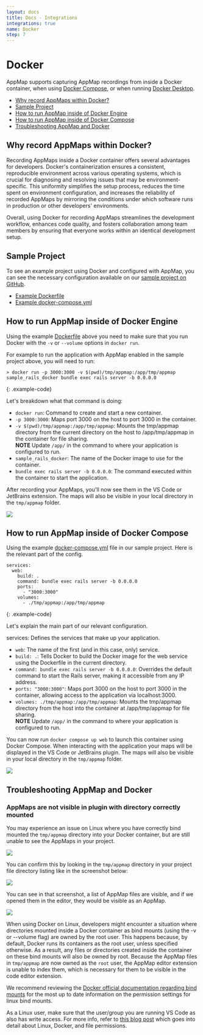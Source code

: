 ```yaml
---
layout: docs
title: Docs - Integrations
integrations: true
name: Docker
step: 7
---
```


# Docker

AppMap supports capturing AppMap recordings from inside a Docker container, when using [Docker Compose](https://docs.docker.com/compose/), or when running [Docker Desktop](https://www.docker.com/products/docker-desktop/).

- [Why record AppMaps within Docker?](#why-record-appmaps-within-docker)
- [Sample Project](#sample-project)
- [How to run AppMap inside of Docker Engine](#how-to-run-appmap-inside-of-docker-engine)
- [How to run AppMap inside of Docker Compose](#how-to-run-appmap-inside-of-docker-compose)
- [Troubleshooting AppMap and Docker](#troubleshooting-appmap-and-docker)

## Why record AppMaps within Docker?

Recording AppMaps inside a Docker container offers several advantages for developers. Docker's containerization ensures a consistent, reproducible environment across various operating systems, which is crucial for diagnosing and resolving issues that may be environment-specific. This uniformity simplifies the setup process, reduces the time spent on environment configuration, and increases the reliability of recorded AppMaps by mirroring the conditions under which software runs in production or other developers' environments. 

Overall, using Docker for recording AppMaps streamlines the development workflow, enhances code quality, and fosters collaboration among team members by ensuring that everyone works within an identical development setup.

## Sample Project

To see an example project using Docker and configured with AppMap, you can see the necessary configuration available on our [sample project on GitHub](https://github.com/land-of-apps/sample_rails_app/).

- [Example Dockerfile](https://github.com/land-of-apps/sample_rails_app/blob/main/Dockerfile)  
- [Example docker-compose.yml](https://github.com/land-of-apps/sample_rails_app/blob/main/docker-compose.yml)

## How to run AppMap inside of Docker Engine

Using the example [Dockerfile](https://github.com/land-of-apps/sample_rails_app/blob/main/Dockerfile) above you need to make sure that you run Docker with the `-v` or `--volume` options in `docker run`.

For example to run the application with AppMap enabled in the sample project above, you will need to run:

```
> docker run -p 3000:3000 -v $(pwd)/tmp/appmap:/app/tmp/appmap sample_rails_docker bundle exec rails server -b 0.0.0.0
```
{: .example-code}

Let's breakdown what that command is doing:

- `docker run`: Command to create and start a new container.  
- `-p 3000:3000`: Maps port 3000 on the host to port 3000 in the container.  
- `-v $(pwd)/tmp/appmap:/app/tmp/appmap`: Mounts the tmp/appmap directory from the current directory on the host to /app/tmp/appmap in the container for file sharing.  
**NOTE** Update `/app/` in the command to where your application is configured to run.  
- `sample_rails_docker`: The name of the Docker image to use for the container.  
- `bundle exec rails server -b 0.0.0.0`: The command executed within the container to start the application.  

After recording your AppMaps, you'll now see them in the VS Code or JetBrains extension.  The maps will also be visible in your local directory in the `tmp/appmap` folder.  

<img class="video-screenshot" src="/assets/img/docs/guides/docker-appmaps.webp"/> 

## How to run AppMap inside of Docker Compose

Using the example [docker-compose.yml](https://github.com/land-of-apps/sample_rails_app/blob/main/docker-compose.yml) file in our sample project. Here is the relevant part of the config.

```
services:
  web:
    build: .
    command: bundle exec rails server -b 0.0.0.0
    ports:
      - "3000:3000"
    volumes:
      - ./tmp/appmap:/app/tmp/appmap
```
{: .example-code}

Let's explain the main part of our relevant configuration.

services: Defines the services that make up your application.

- `web`: The name of the first (and in this case, only) service.  
- `build: .`: Tells Docker to build the Docker image for the web service using the Dockerfile in the current directory.  
- `command: bundle exec rails server -b 0.0.0.0`: Overrides the default command to start the Rails server, making it accessible from any IP address.  
- `ports: "3000:3000"`: Maps port 3000 on the host to port 3000 in the container, allowing access to the application via localhost:3000.  
- `volumes: ./tmp/appmap:/app/tmp/appmap`: Mounts the tmp/appmap directory from the host into the container at /app/tmp/appmap for file sharing.  
**NOTE** Update `/app/` in the command to where your application is configured to run.  

You can now run `docker compose up web` to launch this container using Docker Compose.  When interacting with the application your maps will be displayed in the VS Code or JetBrains plugin.  The maps will also be visible in your local directory in the `tmp/appmap` folder.  

<img class="video-screenshot" src="/assets/img/docs/guides/docker-file-share.webp"/> 


## Troubleshooting AppMap and Docker

### AppMaps are not visible in plugin with directory correctly mounted

You may experience an issue on Linux where you have correctly bind mounted the `tmp/appmap` directory into your Docker container, but are still unable to see the AppMaps in your project.  

<img class="video-screenshot" src="/assets/img/docs/guides/docker-no-appmaps.webp"/>

You can confirm this by looking in the `tmp/appmap` directory in your project file directory listing like in the screenshot below:

<img class="video-screenshot" src="/assets/img/docs/guides/docker-maps-directory.webp"/> 

You can see in that screenshot, a list of AppMap files are visible, and if we opened them in the editor, they would be visible as an AppMap.

<img class="video-screenshot" src="/assets/img/docs/guides/docker-open-map.webp"/> 

When using Docker on Linux, developers might encounter a situation where directories mounted inside a Docker container as bind mounts (using the -v or --volume flag) are owned by the root user. This happens because, by default, Docker runs its containers as the root user, unless specified otherwise. As a result, any files or directories created inside the container on these bind mounts will also be owned by root.  Because the AppMap files in `tmp/appmap` are now owned as the `root` user, the AppMap editor extension is unable to index them, which is necessary for them to be visible in the code editor extension.

We recommend reviewing the [Docker official documentation regarding bind mounts](https://docs.docker.com/storage/bind-mounts/) for the most up to date information on the permission settings for linux bind mounts.  

As a Linux user, make sure that the user/group you are running VS Code as also has write access.  For more info, refer to [this blog post](https://techflare.blog/permission-problems-in-bind-mount-in-docker-volume/) which goes into detail about Linux, Docker, and file permissions.